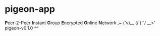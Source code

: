 # pigeon-app
**P**eer-2-Peer **I**nstant **G**roup **E**ncrypted **O**nline **N**etwork
  ,~
 ('v)__
(/ (\`\`/
 \__>' pigeon-v0.1.0
  ^^
